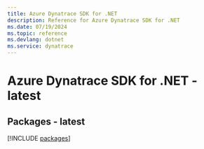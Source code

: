 ```yaml
---
title: Azure Dynatrace SDK for .NET
description: Reference for Azure Dynatrace SDK for .NET
ms.date: 07/19/2024
ms.topic: reference
ms.devlang: dotnet
ms.service: dynatrace
---
```

# Azure Dynatrace SDK for .NET - latest
## Packages - latest
[!INCLUDE [packages](dynatrace-index.md)]